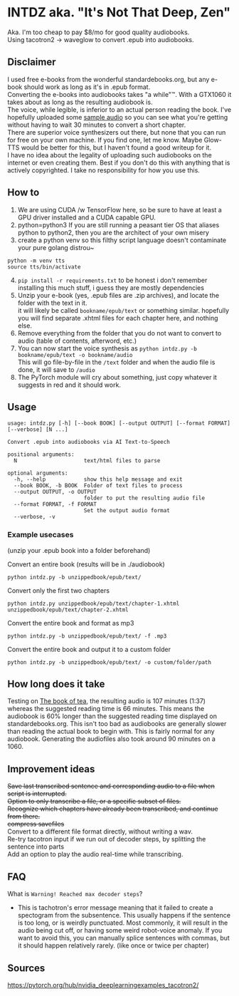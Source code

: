 # INTDZ aka. "It's Not That Deep, Zen"
Aka. I'm too cheap to pay $8/mo for good quality audiobooks.  
Using tacotron2 -> waveglow to convert .epub into audiobooks.

## Disclaimer
I used free e-books from the wonderful standardebooks.org, but any e-book should work as long as it's in .epub format.  
Converting the e-books into audiobooks takes "a while"™. With a GTX1060 it takes about as long as the resulting audiobook is.  
The voice, while legible, is inferior to an actual person reading the book.
I've hopefully uploaded some [sample audio](https://github.com/f-viktor/intzd/blob/master/sampleAudio.ogg?raw=true) so you can see what you're getting without having to wait 30 minutes to convert a short chapter.  
There are superior voice synthesizers out there, but none that you can run for free on your own machine.
If you find one, let me know. Maybe Glow-TTS would be better for this, but I haven't found a good writeup for it.  
I have no idea about the legality of uploading such audiobooks on the internet or even creating them.
Best if you don't do this with anything that is actively copyrighted. I take no responsibility for how you use this.  

## How to
1. We are using CUDA /w TensorFlow here, so be sure to have at least a GPU driver installed and a CUDA capable GPU.  
2. python=python3 If you are still running a peasant tier OS that aliases python to python2, then you are the architect of your own misery  
3. create a python venv so this filthy script language doesn't contaminate your pure golang distrou~
```
python -m venv tts
source tts/bin/activate
```
4. `pip install -r requirements.txt` to be honest i don't remember installing this much stuff, i guess they are mostly dependencies
5. Unzip your e-book (yes, .epub files are .zip archives), and locate the folder with the text in it.  
it will likely be called `bookname/epub/text` or something similar. hopefully you will find separate .xhtml files for each   chapter here, and nothing else.
6. Remove everything from the folder that you do not want to convert to audio (table of contents, afterword, etc.)
7. You can now start the voice synthesis as `python intdz.py -b bookname/epub/text -o bookname/audio`  
This will go file-by-file in the `/text` folder and when the audio file is done, it will save to `/audio`
8. The PyTorch module will cry about something, just copy whatever it suggests in red and it should work.

## Usage
```
usage: intdz.py [-h] [--book BOOK] [--output OUTPUT] [--format FORMAT] [--verbose] [N ...]

Convert .epub into audiobooks via AI Text-to-Speech

positional arguments:
  N                     text/html files to parse

optional arguments:
  -h, --help            show this help message and exit
  --book BOOK, -b BOOK  Folder of text files to process
  --output OUTPUT, -o OUTPUT
                        folder to put the resulting audio file
  --format FORMAT, -f FORMAT
                        Set the output audio format
  --verbose, -v
```

### Example usecases
(unzip your .epub book into a folder beforehand)  

Convert an entire book (results will be in ./audiobook)
```
python intdz.py -b unzippedbook/epub/text/
```
Convert only the first two chapters
```
python intdz.py unzippedbook/epub/text/chapter-1.xhtml  unzippedbook/epub/text/chapter-2.xhtml
```
Convert the entire book and format as mp3
```
python intdz.py -b unzippedbook/epub/text/ -f .mp3
```
Convert the entire book and output it to a custom folder
```
python intdz.py -b unzippedbook/epub/text/ -o custom/folder/path
```


## How long does it take
Testing on [The book of tea](https://standardebooks.org/ebooks/okakura-kakuzo/the-book-of-tea), the resulting audio is 107 minutes (1:37) whereas the suggested reading time is 66 minutes. This means the audiobook is 60% longer than the suggested reading time displayed on standardebooks.org. This isn't too bad as audiobooks are generally slower than reading the actual book to begin with. This is fairly normal for any audiobook. Generating the audiofiles also took around 90 minutes on a 1060.

## Improvement ideas
~~Save last transcribed sentence and corresponding audio to a file when script is interrupted.~~  
~~Option to only transcribe a file, or a specific subset of files.~~  
~~Recognize which chapters have already been transcribed, and continue from there.~~  
~~compress savefiles~~   
Convert to a different file format directly, without writing a wav.   
Re-try tacotron input if we run out of decoder steps, by splitting the sentence into parts  
Add an option to play the audio real-time while transcribing.  

## FAQ
What is `Warning! Reached max decoder steps`?  
- This is tachotron's error message meaning that it failed to create a spectogram from the subsentence.
This usually happens if the sentence is too long, or is weirdly punctuated.
Most commonly, it will result in the audio being cut off, or having some weird robot-voice anomaly.
If you want to avoid this, you can manually splice sentences with commas, but it should happen relatively rarely.
(like once or twice per chapter)

## Sources
https://pytorch.org/hub/nvidia_deeplearningexamples_tacotron2/
